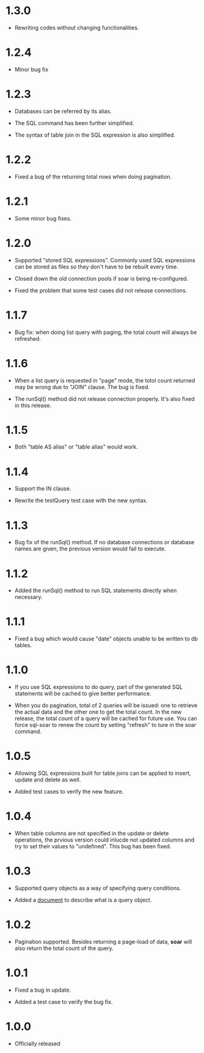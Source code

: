 1.3.0
=====

+ Rewriting codes without changing functionalities.

1.2.4
=====

+ Minor bug fix

1.2.3
=====

+ Databases can be referred by its alias.

+ The SQL command has been further simplified.

+ The syntax of table join in the SQL expression is also simplified.

1.2.2
=====

+ Fixed a bug of the returning total rows when doing pagination.

1.2.1
=====

+ Some minor bug fixes.

1.2.0
=====

+ Supported "stored SQL expressions". Commonly used SQL expressions can be stored as files so they don't have to be rebuilt every time. 

+ Closed down the old connection pools if soar is being re-configured.

+ Fixed the problem that some test cases did not release connections.

1.1.7
=====

+ Bug fix: when doing list query with paging, the total count will always be refreshed.

1.1.6
=====

+ When a list query is requested in "page" mode, the totol count returned may be wrong due to "JOIN" clause. The bug is fixed.

+ The runSql() method did not release connection properly. It's also fixed in this release.

1.1.5
=====

+ Both "table AS alias" or "table alias" would work.

1.1.4
=====

+ Support the IN clause.

+ Rewrite the testQuery test case with the new syntax.

1.1.3
=====

+ Bug fix of the runSql() method. If no database connections or database names are given, the previous version would fail to execute.

1.1.2
=====

+ Added the runSql() method to run SQL statements directly when necessary.

1.1.1
=====

+ Fixed a bug which would cause "date" objects unable to be written to db tables.

1.1.0
=====

+ If you use SQL expressions to do query, part of the generated SQL statements will be cached to give better performance.

+ When you do pagination, total of 2 queries will be issued: one to retrieve the actual data and the other one to get the total count. In the new release, the total count of a query will be cached for future use. You can force sql-soar to renew the count by setting "refresh" to ture in the soar command.

1.0.5
=====

+ Allowing SQL expressions built for table joins can be applied to insert, update and delete as well.

+ Added test cases to verify the new feature.

1.0.4
=====

+ When table columns are not specified in the update or delete operations, the prvious version could inlucde not updated columns and try to set their values to "undefined". This bug has been fixed.

1.0.3
=====

+ Supported query objects as a way of specifying query conditions.

+ Added a [document](https://github.com/benlue/sql-soar/blob/master/doc/QueryObject.md) to describe what is a query object.

1.0.2
=====

+ Pagination supported. Besides returning a page-load of data, **soar** will also return the total count of the query.

1.0.1
=====

+ Fixed a bug in update.

+ Added a test case to verify the bug fix.

1.0.0
=====

+ Officially released
